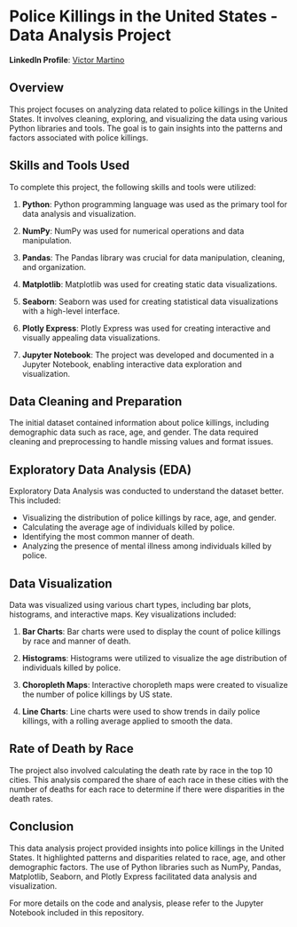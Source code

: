 # Police Killings in the United States - Data Analysis Project

**LinkedIn Profile**: [Victor Martino](https://www.linkedin.com/in/victor-martino-446765140/)

## Overview

This project focuses on analyzing data related to police killings in the United States. It involves cleaning, exploring, and visualizing the data using various Python libraries and tools. The goal is to gain insights into the patterns and factors associated with police killings.

## Skills and Tools Used

To complete this project, the following skills and tools were utilized:

1. **Python**: Python programming language was used as the primary tool for data analysis and visualization.

2. **NumPy**: NumPy was used for numerical operations and data manipulation.

3. **Pandas**: The Pandas library was crucial for data manipulation, cleaning, and organization.

4. **Matplotlib**: Matplotlib was used for creating static data visualizations.

5. **Seaborn**: Seaborn was used for creating statistical data visualizations with a high-level interface.

6. **Plotly Express**: Plotly Express was used for creating interactive and visually appealing data visualizations.

7. **Jupyter Notebook**: The project was developed and documented in a Jupyter Notebook, enabling interactive data exploration and visualization.

## Data Cleaning and Preparation

The initial dataset contained information about police killings, including demographic data such as race, age, and gender. The data required cleaning and preprocessing to handle missing values and format issues.

## Exploratory Data Analysis (EDA)

Exploratory Data Analysis was conducted to understand the dataset better. This included:

- Visualizing the distribution of police killings by race, age, and gender.
- Calculating the average age of individuals killed by police.
- Identifying the most common manner of death.
- Analyzing the presence of mental illness among individuals killed by police.

## Data Visualization

Data was visualized using various chart types, including bar plots, histograms, and interactive maps. Key visualizations included:

1. **Bar Charts**: Bar charts were used to display the count of police killings by race and manner of death.

2. **Histograms**: Histograms were utilized to visualize the age distribution of individuals killed by police.

3. **Choropleth Maps**: Interactive choropleth maps were created to visualize the number of police killings by US state.

4. **Line Charts**: Line charts were used to show trends in daily police killings, with a rolling average applied to smooth the data.

## Rate of Death by Race

The project also involved calculating the death rate by race in the top 10 cities. This analysis compared the share of each race in these cities with the number of deaths for each race to determine if there were disparities in the death rates.

## Conclusion

This data analysis project provided insights into police killings in the United States. It highlighted patterns and disparities related to race, age, and other demographic factors. The use of Python libraries such as NumPy, Pandas, Matplotlib, Seaborn, and Plotly Express facilitated data analysis and visualization.

For more details on the code and analysis, please refer to the Jupyter Notebook included in this repository.
